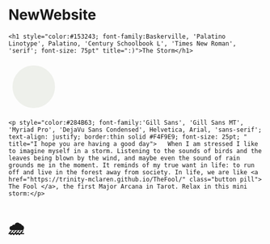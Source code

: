 # NewWebsite
<html lang="en">
<head>
<meta charset="UTF-8">
<title>The Storm</title>
<style>
	
body {
	background-color:#B4B8AB;
}
</style> 
	
</head>

<body>

	
	<h1 style="color:#153243; font-family:Baskerville, 'Palatino Linotype', Palatino, 'Century Schoolbook L', 'Times New Roman', 'serif'; font-size: 75pt" title=":)">The Storm</h1>
	

<svg width="100" height="100">
  <circle cx="50" cy="50" r="40"
  stroke="#EEF0EB" stroke-width="4" fill="#EEF0EB" />
</svg>


	<p style="color:#284B63; font-family:'Gill Sans', 'Gill Sans MT', 'Myriad Pro', 'DejaVu Sans Condensed', Helvetica, Arial, 'sans-serif'; text-align: justify; border:thin solid #F4F9E9; font-size: 25pt; " title="I hope you are having a good day">	When I am stressed I like to imagine myself in a storm. Listening to the sounds of birds and the leaves being blown by the wind, and maybe even the sound of rain grounds me in the moment. It reminds of my true want in life: to run off and live in the forest away from society. In life, we are like <a href="https://trinity-mclaren.github.io/TheFool/" class="button pill"> The Fool </a>, the first Major Arcana in Tarot. Relax in this mini storm:</p>


<h1> <a href="https://youtu.be/M3_bxPv34Ew"> 🌧
</a> </h1>

	
</body> 

</html>
